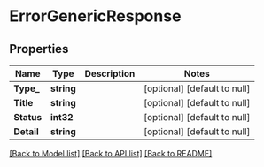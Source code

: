 # ErrorGenericResponse

## Properties
Name | Type | Description | Notes
------------ | ------------- | ------------- | -------------
**Type_** | **string** |  | [optional] [default to null]
**Title** | **string** |  | [optional] [default to null]
**Status** | **int32** |  | [optional] [default to null]
**Detail** | **string** |  | [optional] [default to null]

[[Back to Model list]](../README.md#documentation-for-models) [[Back to API list]](../README.md#documentation-for-api-endpoints) [[Back to README]](../README.md)


